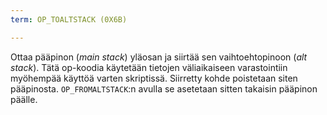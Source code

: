 ```yaml
---
term: OP_TOALTSTACK (0X6B)

---
```

Ottaa pääpinon (*main stack*) yläosan ja siirtää sen vaihtoehtopinoon (*alt stack*). Tätä op-koodia käytetään tietojen väliaikaiseen varastointiin myöhempää käyttöä varten skriptissä. Siirretty kohde poistetaan siten pääpinosta. `OP_FROMALTSTACK`:n avulla se asetetaan sitten takaisin pääpinon päälle.
